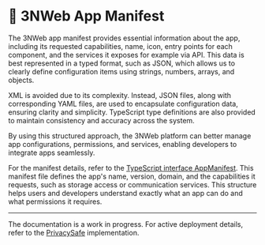 # 📃 3NWeb App Manifest

The 3NWeb app manifest provides essential information about the app, including its requested capabilities, name, icon, entry points for each component, and the services it exposes for example via API. This data is best represented in a typed format, such as JSON, which allows us to clearly define configuration items using strings, numbers, arrays, and objects.

XML is avoided due to its complexity. Instead, JSON files, along with corresponding YAML files, are used to encapsulate configuration data, ensuring clarity and simplicity. TypeScript type definitions are also provided to maintain consistency and accuracy across the system.

By using this structured approach, the 3NWeb platform can better manage app configurations, permissions, and services, enabling developers to integrate apps seamlessly. 

For the manifest details, refer to the [TypeScript interface AppManifest](https://github.com/3nsoft/core-platform-electron/blob/74280fef796e295f9e67b64bd92a82e6abdde8d4/ts-code/app-init/app-settings.ts#L35). This manifest file defines the app's name, version, domain, and the capabilities it requests, such as storage access or communication services. This structure helps users and developers understand exactly what an app can do and what permissions it requires.

---
The documentation is a work in progress. For active deployment details, refer to the [PrivacySafe](https://github.com/PrivacySafe) implementation.
